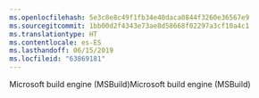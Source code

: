 ```yaml
---
ms.openlocfilehash: 5e3c8e8c49f1fb34e40daca0844f3260e36567e9
ms.sourcegitcommit: 1bb00d2f4343e73ae8d58668f02297a3cf10a4c1
ms.translationtype: HT
ms.contentlocale: es-ES
ms.lasthandoff: 06/15/2019
ms.locfileid: "63869181"
---
```

<span data-ttu-id="8d9f9-101">Microsoft build engine (MSBuild)</span><span class="sxs-lookup"><span data-stu-id="8d9f9-101">Microsoft build engine (MSBuild)</span></span>